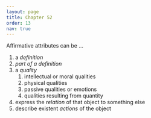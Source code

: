 ```yaml
---
layout: page
title: Chapter 52
order: 13
nav: true
---
```


Affirmative attributes can be ...
1. a _definition_
2. _part of a definition_
3. a _quality_
    1. intellectual or moral qualities
    2. physical qualities
    3. passive qualities or emotions
    4. qualities resulting from quantity
4. express the _relation_ of that object to something else
5. describe existent _actions_ of the object
